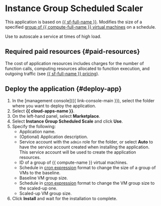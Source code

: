 # Instance Group Scheduled Scaler

This application is based on [{{ sf-full-name }}](../functions). Modifies the size of a specified [group of {{ compute-full-name }} virtual machines](../compute/concepts/instance-groups/index.md) on a schedule.

Use to autoscale a service at times of high load.

## Required paid resources {#paid-resources}

The cost of application resources includes charges for the number of function calls, computing resources allocated to function execution, and outgoing traffic (see [{{ sf-full-name }} pricing](../functions/pricing.md)).

## Deploy the application {#deploy-app}

1. In the [management console]({{ link-console-main }}), select the folder where you want to deploy the application.
1. Select **{{ cloud-apps-name }}**.
1. On the left-hand panel, select **Marketplace**.
1. Select **Instance Group Scheduled Scale** and click **Use**.
1. Specify the following:
   * Application name.
   * (Optional) Application description.
   * Service account with the `admin` role for the folder, or select **Auto** to have the service account created when installing the application. This service account will be used to create the application resources.
   * ID of a group of {{ compute-name }} virtual machines.
   * Schedule in [cron expression](../functions/concepts/trigger/timer.md#cron-expression) format to change the size of a group of VMs to the baseline.
   * Baseline VM group size.
   * Schedule in [cron expression](../functions/concepts/trigger/timer.md#cron-expression) format to change the VM group size to the scaled-up one.
   * Scaled-up VM group size.
1. Click **Install** and wait for the installation to complete.

